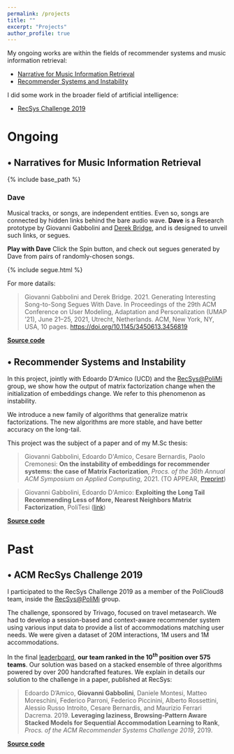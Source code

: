 ```yaml
---
permalink: /projects
title: ""
excerpt: "Projects"
author_profile: true
---
```


My ongoing works are within the fields of recommender systems and music information retrieval:

- [Narrative for Music Information Retrieval](#narratives)
- [Recommender Systems and Instability](#instability)

I did some work in the broader field of artificial intelligence:

- [RecSys Challenge 2019](#recsys_challenge)

# Ongoing

<a name="narratives"></a>
## • Narratives for Music Information Retrieval

{% include base_path %}

### Dave

Musical tracks, or songs, are independent entities. Even so, songs are connected by hidden links behind the bare audio wave. **Dave** is a Research prototype by Giovanni Gabbolini and [Derek Bridge](http://www.cs.ucc.ie/~dgb/), and is designed to unveil such links, or segues.

**Play with Dave**
Click the Spin button, and check out segues generated by Dave from pairs of randomly-chosen songs.

{% include segue.html %}

For more datails:
> Giovanni Gabbolini and Derek Bridge. 2021. Generating Interesting Song-to-Song Segues With Dave. In Proceedings of the 29th ACM Conference on User Modeling, Adaptation and Personalization (UMAP ’21), June 21–25, 2021, Utrecht, Netherlands. ACM, New York, NY, USA, 10 pages. https://doi.org/10.1145/3450613.3456819

**[Source code](https://github.com/GiovanniGabbolini/dave)**

<a name="instability"></a>
## • Recommender Systems and Instability
In this project, jointly with Edoardo D'Amico (UCD) and the [RecSys@PoliMi](http://recsys.deib.polimi.it/) group, we show how the output of matrix factorization change when the initialization of embeddings change. We refer to this phenomenon as instability.

We introduce a new family of algorithms that generalize matrix factorizations. The new algorithms are more stable, and have better accuracy on the long-tail.

This project was the subject of a paper and of my M.Sc thesis:
> Giovanni Gabbolini, Edoardo D'Amico, Cesare Bernardis, Paolo Cremonesi: **On the instability of embeddings for recommender systems: the case of Matrix Factorization**, *Procs. of the 36th Annual ACM Symposium on Applied Computing*, 2021. (TO APPEAR, [Preprint](files/NNMF_preprint.pdf))

> Giovanni Gabbolini, Edoardo D'Amico: **Exploiting the Long Tail Recommending Less of More, Nearest Neighbors Matrix Factorization**, PoliTesi ([link](http://hdl.handle.net/10589/152210))

**[Source code](https://github.com/damicoedoardo/NNMF)**

# Past
<a name="past"></a>

<a name="recsys_challenge"></a>
## • ACM RecSys Challenge 2019
I participated to the RecSys Challenge 2019 as a member of the PoliCloud8 team, inside the [RecSys@PoliMi](http://recsys.deib.polimi.it/) group.

The challenge, sponsored by Trivago, focused on travel metasearch. We had to develop a session-based and context-aware recommender system using various input data to provide a list of accommodations matching user needs. We were given a dataset of $20$M interactions, $1$M users and $1$M accommodations.

In the final [leaderboard](https://recsys.trivago.cloud/leaderboard/leaderboard), **our team ranked in the $10^{th}$ position over $575$ teams**.
Our solution was based on a stacked ensemble of three algorithms powered by over $200$ handcrafted features.
We explain in details our solution to the challenge in a paper, published at RecSys:

> Edoardo D’Amico, **Giovanni Gabbolini**, Daniele Montesi, Matteo Moreschini, Federico Parroni, Federico Piccinini, Alberto Rossettini, Alessio Russo Introito, Cesare Bernardis, and Maurizio Ferrari Dacrema. 2019. **Leveraging laziness, Browsing-Pattern Aware Stacked Models for Sequential Accommodation Learning to Rank**, *Procs. of the ACM Recommender Systems Challenge 2019*, 2019.

**[Source code](https://github.com/keyblade95/recsys2019)**
